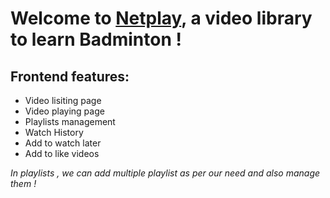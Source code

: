 # Welcome to [Netplay](https://netplay.netlify.app/), a video library to learn Badminton !

## Frontend features:
* Video lisiting page
* Video playing page
* Playlists management
* Watch History
* Add to watch later
* Add to like videos

*In playlists , we can add multiple playlist as per our need and also manage them !*
